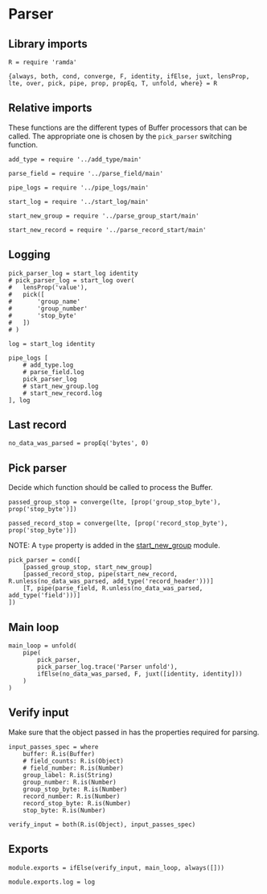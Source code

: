 # Parser

## Library imports

	R = require 'ramda'

	{always, both, cond, converge, F, identity, ifElse, juxt, lensProp, lte, over, pick, pipe, prop, propEq, T, unfold, where} = R


## Relative imports

These functions are the different types of Buffer processors that can be called.
The appropriate one is chosen by the `pick_parser` switching function.

	add_type = require '../add_type/main'

	parse_field = require '../parse_field/main'

	pipe_logs = require '../pipe_logs/main'

	start_log = require '../start_log/main'

	start_new_group = require '../parse_group_start/main'

	start_new_record = require '../parse_record_start/main'


## Logging

	pick_parser_log = start_log identity
	# pick_parser_log = start_log over(
	# 	lensProp('value'),
	# 	pick([
	# 		'group_name'
	# 		'group_number'
	# 		'stop_byte'
	# 	])
	# )

	log = start_log identity

	pipe_logs [
		# add_type.log
		# parse_field.log
		pick_parser_log
		# start_new_group.log
		# start_new_record.log
	], log


## Last record

	no_data_was_parsed = propEq('bytes', 0)


## Pick parser

Decide which function should be called to process the Buffer.

	passed_group_stop = converge(lte, [prop('group_stop_byte'), prop('stop_byte')])

	passed_record_stop = converge(lte, [prop('record_stop_byte'), prop('stop_byte')])

NOTE: A `type` property is added in the [start_new_group](./start_new_group.coffee.md) module.

	pick_parser = cond([
		[passed_group_stop, start_new_group]
		[passed_record_stop, pipe(start_new_record, R.unless(no_data_was_parsed, add_type('record_header')))]
		[T, pipe(parse_field, R.unless(no_data_was_parsed, add_type('field')))]
	])


## Main loop

	main_loop = unfold(
		pipe(
			pick_parser,
			pick_parser_log.trace('Parser unfold'),
			ifElse(no_data_was_parsed, F, juxt([identity, identity]))
		)
	)


## Verify input

Make sure that the object passed in has the properties required for parsing.

	input_passes_spec = where
		buffer: R.is(Buffer)
		# field_counts: R.is(Object)
		# field_number: R.is(Number)
		group_label: R.is(String)
		group_number: R.is(Number)
		group_stop_byte: R.is(Number)
		record_number: R.is(Number)
		record_stop_byte: R.is(Number)
		stop_byte: R.is(Number)

	verify_input = both(R.is(Object), input_passes_spec)


## Exports

	module.exports = ifElse(verify_input, main_loop, always([]))

	module.exports.log = log
